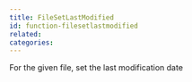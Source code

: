 ```yaml
---
title: FileSetLastModified
id: function-filesetlastmodified
related:
categories:
---
```


For the given file, set the last modification date